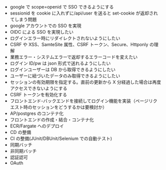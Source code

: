 - google で scope=openid で SSO できるようにする
- sessionid を cookie に入れずに/api/user を送ると set-cookie が返却されてしまう問題
- google アカウントでの SSO を実現
- OIDC による SSO を実現したい
- ログインエラー時にリダイレクトされないようにしたい
- CSRF や XSS、SamteSite 属性、CSRF トークン、Secure、Httponly の理解
- 業務エラー・システムエラーで返却するエラーコードを変えたい
- ログイン ID/pw は json 形式で送れるようにしたい
- ログインユーザーは DB から取得できるようにしたい
- ユーザーに紐づいたデータのみ取得できるようにしたい
- セッションの有効期限を指定する。直前の更新から X 分経過した場合は再度アクセスできないようにする
- CSRF トークンを有効化する
- フロントエンド-バックエンドを接続してログイン機能を実装（ページリクエスト時のセッションをどうするかは要検討か）
- AP/postgres のコンテナ化
- フロントエンドの作成・結合・コンテナ化
- ECR/Fargate へのデプロイ
- CD の整備
- CI の整備(JUnit/DBUnit/Selenium での自動テスト)
- 同期バッチ
- 非同期バッチ
- 認証認可
- OAuth
